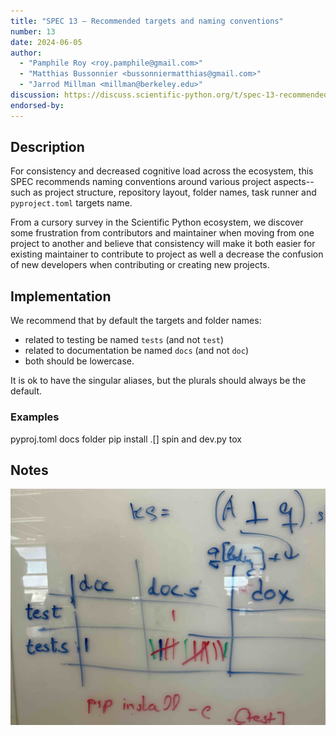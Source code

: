 ```yaml
---
title: "SPEC 13 — Recommended targets and naming conventions"
number: 13
date: 2024-06-05
author:
  - "Pamphile Roy <roy.pamphile@gmail.com>"
  - "Matthias Bussonnier <bussonniermatthias@gmail.com>"
  - "Jarrod Millman <millman@berkeley.edu>"
discussion: https://discuss.scientific-python.org/t/spec-13-recommended-targets-and-naming-conventions
endorsed-by:
---
```


## Description

For consistency and decreased cognitive load across the ecosystem, this SPEC
recommends naming conventions around various project aspects--such as project
structure, repository layout, folder names, task runner and `pyproject.toml`
targets name.

From a cursory survey in the Scientific Python ecosystem, we discover some
frustration from contributors and maintainer when moving from one project to
another and believe that consistency will make it both easier for existing
maintainer to contribute to project as well a decrease the confusion of new
developers when contributing or creating new projects.

## Implementation

We recommend that by default the targets and folder names:

- related to testing be named `tests` (and not `test`)
- related to documentation be named `docs` (and not `doc`)
- both should be lowercase.

It is ok to have the singular aliases, but the plurals should always be the default.

### Examples

pyproj.toml
docs folder
pip install .[]
spin and dev.py
tox

## Notes

![Vote from ecosystem maintainers at the 2024 Scientific Python Ecosystem Summit in Seattle](./ecosystem_voting.jpg)
